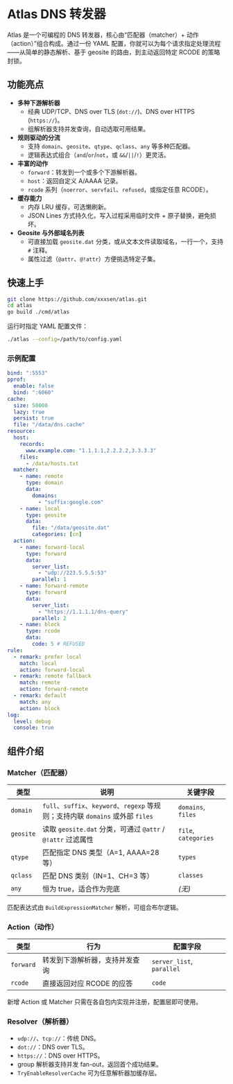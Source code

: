 # Atlas DNS 转发器

Atlas 是一个可编程的 DNS 转发器，核心由“匹配器（matcher）+ 动作（action）”组合构成。通过一份 YAML 配置，你就可以为每个请求指定处理流程——从简单的静态解析、基于 geosite 的路由，到主动返回特定 RCODE 的策略封锁。

## 功能亮点

- **多种下游解析器**
  - 经典 UDP/TCP、DNS over TLS (`dot://`)、DNS over HTTPS (`https://`)。
  - 组解析器支持并发查询，自动选取可用结果。
- **规则驱动的分流**
  - 支持 `domain`、`geosite`、`qtype`、`qclass`、`any` 等多种匹配器。
  - 逻辑表达式组合（`and`/`or`/`not`，或 `&&`/`||`/`!`）更灵活。
- **丰富的动作**
  - `forward`：转发到一个或多个下游解析器。
  - `host`：返回自定义 A/AAAA 记录。
  - `rcode` 系列（`noerror`、`servfail`、`refused`，或指定任意 RCODE）。
- **缓存能力**
  - 内存 LRU 缓存，可选懒刷新。
  - JSON Lines 方式持久化，写入过程采用临时文件 + 原子替换，避免损坏。
- **Geosite 与外部域名列表**
  - 可直接加载 `geosite.dat` 分类，或从文本文件读取域名，一行一个，支持 `#` 注释。
  - 属性过滤（`@attr`、`@!attr`）方便挑选特定子集。

## 快速上手

```bash
git clone https://github.com/xxxsen/atlas.git
cd atlas
go build ./cmd/atlas
```

运行时指定 YAML 配置文件：

```bash
./atlas --config=/path/to/config.yaml
```

### 示例配置

```yaml
bind: ":5553"
pprof:
  enable: false
  bind: ":6060"
cache:
  size: 50000
  lazy: true
  persist: true
  file: "/data/dns.cache"
resource:
  host:
    records:
      www.example.com: "1.1.1.1,2.2.2.2,3.3.3.3"
    files:
      - /data/hosts.txt  
  matcher:
    - name: remote
      type: domain
      data:
        domains:
          - "suffix:google.com"
    - name: local
      type: geosite
      data:
        file: "/data/geosite.dat"
        categories: [cn]
  action:
    - name: forward-local
      type: forward
      data:
        server_list:
          - "udp://223.5.5.5:53"
        parallel: 1
    - name: forward-remote
      type: forward
      data:
        server_list:
          - "https://1.1.1.1/dns-query"
        parallel: 2
    - name: block
      type: rcode
      data:
        code: 5 # REFUSED
rule:
  - remark: prefer local
    match: local
    action: forward-local
  - remark: remote fallback
    match: remote
    action: forward-remote
  - remark: default
    match: any
    action: block
log:
  level: debug
  console: true
```

## 组件介绍

### Matcher（匹配器）

| 类型 | 说明 | 关键字段 |
| ---- | ---- | -------- |
| `domain` | `full`、`suffix`、`keyword`、`regexp` 等规则；支持内联 `domains` 或外部 `files` | `domains`, `files` |
| `geosite` | 读取 `geosite.dat` 分类，可通过 `@attr` / `@!attr` 过滤属性 | `file`, `categories` |
| `qtype` | 匹配指定 DNS 类型（A=1, AAAA=28 等） | `types` |
| `qclass` | 匹配 DNS 类别（IN=1、CH=3 等） | `classes` |
| `any` | 恒为 true，适合作为兜底 | *(无)* |

匹配表达式由 `BuildExpressionMatcher` 解析，可组合布尔逻辑。

### Action（动作）

| 类型 | 行为 | 配置字段 |
| ---- | ---- | -------- |
| `forward` | 转发到下游解析器，支持并发查询 | `server_list`, `parallel` |
| `rcode`  | 直接返回对应 RCODE 的应答 | `code` |

新增 Action 或 Matcher 只需在各自包内实现并注册，配置层即可使用。

### Resolver（解析器）

- `udp://`、`tcp://`：传统 DNS。
- `dot://`：DNS over TLS。
- `https://`：DNS over HTTPS。
- group 解析器支持并发 fan-out，返回首个成功结果。
- `TryEnableResolverCache` 可为任意解析器加缓存层。
